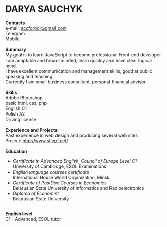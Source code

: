 # DARYA SAUCHYK
**Contacts**<br>
e-mail: <accforpol@gmail.com><br>
Telegram<br>
Mobile<br>
<br>
**Summary**<br>
My goal is to learn JavaScript to become professional Front-end developer.<br>
I am adaptable and broad-minded, learn quickly and have clear logical mind.<br>
I have excellent communication and management skills, good at public speaking and teaching.<br>
Currently I am small business consultant, personal financial advisor<br>
<br>
**Skills**<br>
Adobe Photoshop<br>
basic html, css, php<br>
English C1<br>
Polish A2<br>
Driving license<br>
<br>
**Experience and Projects**<br>
Past experience in web design and producing several web sites<br>
Project: <http://www.stiepf.net/><br>
<br>
**Education**<br>
* *Certificate in Advanced English, Council of Europe Level C1*<br>
University of Cambridge, ESOL Examinations<br>
* *English language courses certificate*<br>
International House World Organization, Minsk<br>
* *Certificate of PostDoc Courses in Economics*<br>
Belarusian State University of Informatics and Radioelectronics<br>
* *Diploma of Economist*<br>
Belarusian State University<br><br>

<!-- -->

**English level**<br>
C1 - Advanced, ESOL tutor<br>
